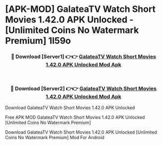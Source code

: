 # [APK-MOD] GalateaTV  Watch Short Movies 1.42.0 APK Unlocked - [Unlimited Coins No Watermark Premium] 1l59o



<div align="center">
<h3>🔴 Download [Server1] 👉👉 <a href="https://momento.my/?title=GalateaTV__Watch_Short_Movies_1.42.0_APK_Unlocked">GalateaTV  Watch Short Movies 1.42.0 APK Unlocked Mod Apk</a></h3><br>

<h3>🔴 Download [Server2] 👉👉 <a href="https://momento.my/?title=GalateaTV__Watch_Short_Movies_1.42.0_APK_Unlocked">GalateaTV  Watch Short Movies 1.42.0 APK Unlocked Mod Apk</a></h3>
</div>



Download GalateaTV  Watch Short Movies 1.42.0 APK Unlocked 

Free APK MOD GalateaTV  Watch Short Movies 1.42.0 APK Unlocked [Unlimited Coins No Watermark Premium]

Download GalateaTV  Watch Short Movies 1.42.0 APK Unlocked [Unlimited Coins No Watermark Premium] Mod For Android
